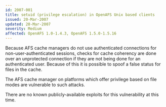 ```yaml
---
id: 2007-001
title: setuid (privilege escalation) in OpenAFS Unix based clients
issued: 20-Mar-2007
updated: 20-Mar-2007
severity: Medium
affected: OpenAFS 1.0-1.4.3, OpenAFS 1.5.0-1.5.16
---
```


Because AFS cache managers do not use authenticated connections for
non-user-authenticated sessions, checks for cache coherency are done
over an unprotected connection if they are not being done for an
authenticated user. Because of this it is possible to spoof a false
status for files in the cache.

The AFS cache manager on platforms which offer privilege based on file
modes are vulnerable to such attacks.

There are no known publicly-available exploits for this vulnerability at
this time.
